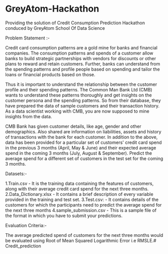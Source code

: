 # GreyAtom-Hackathon
Providing the solution of Credit Consumption Prediction Hackathon conduced by GreyAtom School Of Data Science

Problem Statement :-

Credit card consumption patterns are a gold mine for banks and financial companies. The consumption patterns and spends of a customer allow banks to build strategic partnerships with vendors for discounts or other plans to reward and retain customers. Further, banks can understand from the spending patterns and profile people based on spending and tailor the loans or financial products based on those.

Thus it is important to understand the relationship between the customer profile and their spending patterns. The Common Man Bank Ltd (CMB) wants to understand these patterns thoroughly and get insights on the customer persona and the spending patterns. So from their database, they have prepared the data of sample customers and their transaction history. As a data scientist working with CMB, you are now supposed to mine insights from the data.

CMB Bank has given customer details, like age, gender and other demographics. Also shared are information on liabilities, assets and history of transactions with the bank for each customer. In addition to the above, data has been provided for a particular set of customers' credit card spend in the previous 3 months (April, May & June) and their expected average spend in the coming 3 months (July, August & September). Predict the average spend for a different set of customers in the test set for the coming 3 months.


Datasets:-

1.Train.csv - It is the training data containing the features of customers, along with their average credit card spend for the next three months.
2.Data_Dictionary.xlsx - It contains a brief description of every variable provided in the training and test set.
3.Test.csv: - It contains details of the customers for which the participants need to predict the average spend for the next three months
4.sample_submission.csv - This is a sample file of the format in which you have to submit your predictions.


Evaluation Criteria:-

The average predicted spend of customers for the next three months would be evaluated using Root of Mean Squared Logarithmic Error i.e RMSLE.# Credit_prediction
